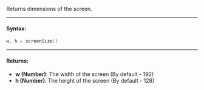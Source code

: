 Returns dimensions of the screen.

---

#### Syntax:
```lua
w, h = screenSize()
```

---

#### Returns:

* **w (Number)**: The width of the screen (By default - 192)
* **h (Number)**: The height of the screen (By default - 128)